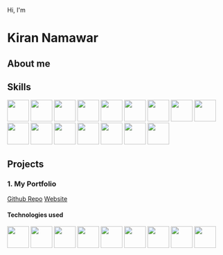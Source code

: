 Hi, I'm
# Kiran Namawar
## About me


## Skills
<img src="https://cdn.jsdelivr.net/gh/devicons/devicon@latest/icons/html5/html5-original.svg" width="50" height="50" /> <img src="https://cdn.jsdelivr.net/gh/devicons/devicon@latest/icons/css3/css3-original.svg" width="50" height="50"> <img src="https://cdn.jsdelivr.net/gh/devicons/devicon@latest/icons/javascript/javascript-original.svg" width="50" height="50"> <img src="https://cdn.jsdelivr.net/gh/devicons/devicon@latest/icons/react/react-original.svg" width="50" height="50"> <img src="https://cdn.jsdelivr.net/gh/devicons/devicon@latest/icons/nodejs/nodejs-original.svg" width="50" height="50"> <img src="https://cdn.jsdelivr.net/gh/devicons/devicon@latest/icons/nextjs/nextjs-original.svg" width="50" height="50"> <img src="https://cdn.jsdelivr.net/gh/devicons/devicon@latest/icons/typescript/typescript-original.svg" width="50" height="50"> <img src="https://cdn.jsdelivr.net/gh/devicons/devicon@latest/icons/tailwindcss/tailwindcss-original.svg" width="50" height="50"> <img src="https://cdn.jsdelivr.net/gh/devicons/devicon@latest/icons/mongodb/mongodb-original.svg" width="50" height="50">
<img src="https://cdn.jsdelivr.net/gh/devicons/devicon@latest/icons/figma/figma-original.svg" width="50" height="50"> <img src="https://cdn.jsdelivr.net/gh/devicons/devicon@latest/icons/git/git-original.svg" width="50" height="50"> <img src="https://cdn.jsdelivr.net/gh/devicons/devicon@latest/icons/azure/azure-original.svg" width="50" height="50"> <img src="https://cdn.jsdelivr.net/gh/devicons/devicon@latest/icons/amazonwebservices/amazonwebservices-original-wordmark.svg" width="50" height="50"> <img src="https://cdn.jsdelivr.net/gh/devicons/devicon@latest/icons/linux/linux-original.svg" width="50" height="50"> <img src="https://cdn.jsdelivr.net/gh/devicons/devicon@latest/icons/digitalocean/digitalocean-original.svg" width="50" height="50">
<img src="https://cdn.jsdelivr.net/gh/devicons/devicon@latest/icons/graphql/graphql-plain.svg" width="50" height="50">

## Projects
### 1. My Portfolio
<a href="https://github.com/KiranNamawar/KiranNamawar">
Github Repo</a>

<a href="https://kirannamawar.tech/">
Website</a>

#### Technologies used
<img src="https://cdn.jsdelivr.net/gh/devicons/devicon@latest/icons/html5/html5-original.svg" width="50" height="50" /> <img src="https://cdn.jsdelivr.net/gh/devicons/devicon@latest/icons/css3/css3-original.svg" width="50" height="50"> <img src="https://cdn.jsdelivr.net/gh/devicons/devicon@latest/icons/javascript/javascript-original.svg" width="50" height="50"> <img src="https://cdn.jsdelivr.net/gh/devicons/devicon@latest/icons/react/react-original.svg" width="50" height="50"> <img src="https://cdn.jsdelivr.net/gh/devicons/devicon@latest/icons/nodejs/nodejs-original.svg" width="50" height="50"> <img src="https://cdn.jsdelivr.net/gh/devicons/devicon@latest/icons/nextjs/nextjs-original.svg" width="50" height="50"> <img src="https://cdn.jsdelivr.net/gh/devicons/devicon@latest/icons/typescript/typescript-original.svg" width="50" height="50"> <img src="https://cdn.jsdelivr.net/gh/devicons/devicon@latest/icons/tailwindcss/tailwindcss-original.svg" width="50" height="50"> <img src="https://cdn.jsdelivr.net/gh/devicons/devicon@latest/icons/mongodb/mongodb-original.svg" width="50" height="50">


          

